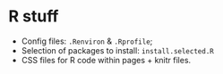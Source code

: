 R stuff
=======

* Config files: `.Renviron` & `.Rprofile`;
* Selection of packages to install: `install.selected.R`
* CSS files for R code within pages + knitr files.

